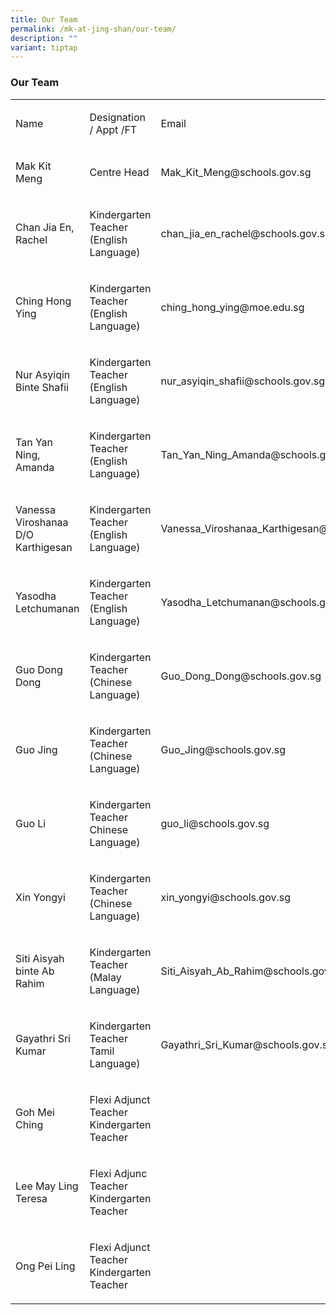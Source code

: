```yaml
---
title: Our Team
permalink: /mk-at-jing-shan/our-team/
description: ""
variant: tiptap
---
```

<h3>Our Team</h3>
<table style="minWidth: 75px">
<colgroup>
<col>
<col>
<col>
</colgroup>
<tbody>
<tr>
<td rowspan="1" colspan="1">
<p>Name</p>
</td>
<td rowspan="1" colspan="1">
<p>Designation / Appt /FT</p>
</td>
<td rowspan="1" colspan="1">
<p>Email</p>
</td>
</tr>
<tr>
<td rowspan="1" colspan="1">
<p>Mak Kit Meng</p>
</td>
<td rowspan="1" colspan="1">
<p>Centre Head</p>
</td>
<td rowspan="1" colspan="1">
<p><a rel="noopener noreferrer nofollow" target="_blank">Mak_Kit_Meng@schools.gov.sg</a>
</p>
</td>
</tr>
<tr>
<td rowspan="1" colspan="1">
<p>Chan Jia En, Rachel</p>
</td>
<td rowspan="1" colspan="1">
<p>Kindergarten Teacher (English Language)</p>
</td>
<td rowspan="1" colspan="1">
<p><a rel="noopener noreferrer nofollow" target="_blank">chan_jia_en_rachel@schools.gov.sg</a>
</p>
</td>
</tr>
<tr>
<td rowspan="1" colspan="1">
<p>Ching Hong Ying</p>
</td>
<td rowspan="1" colspan="1">
<p>Kindergarten Teacher (English Language)</p>
</td>
<td rowspan="1" colspan="1">
<p><a rel="noopener noreferrer nofollow" target="_blank">ching_hong_ying@moe.edu.sg</a>
</p>
</td>
</tr>
<tr>
<td rowspan="1" colspan="1">
<p>Nur Asyiqin Binte Shafii</p>
</td>
<td rowspan="1" colspan="1">
<p>Kindergarten Teacher (English Language)</p>
</td>
<td rowspan="1" colspan="1">
<p><a rel="noopener noreferrer nofollow" target="_blank">nur_asyiqin_shafii@schools.gov.sg</a>
</p>
</td>
</tr>
<tr>
<td rowspan="1" colspan="1">
<p>Tan Yan Ning, Amanda</p>
</td>
<td rowspan="1" colspan="1">
<p>Kindergarten Teacher (English Language)</p>
</td>
<td rowspan="1" colspan="1">
<p><a rel="noopener noreferrer nofollow" target="_blank">Tan_Yan_Ning_Amanda@schools.gov.sg</a>
</p>
</td>
</tr>
<tr>
<td rowspan="1" colspan="1">
<p>Vanessa Viroshanaa D/O Karthigesan</p>
</td>
<td rowspan="1" colspan="1">
<p>Kindergarten Teacher (English Language)</p>
</td>
<td rowspan="1" colspan="1">
<p><a rel="noopener noreferrer nofollow" target="_blank">Vanessa_Viroshanaa_Karthigesan@schools.gov.sg</a>
</p>
</td>
</tr>
<tr>
<td rowspan="1" colspan="1">
<p>Yasodha Letchumanan</p>
</td>
<td rowspan="1" colspan="1">
<p>Kindergarten Teacher (English Language)</p>
</td>
<td rowspan="1" colspan="1">
<p><a rel="noopener noreferrer nofollow" target="_blank">Yasodha_Letchumanan@schools.gov.sg</a>
</p>
</td>
</tr>
<tr>
<td rowspan="1" colspan="1">
<p>Guo Dong Dong</p>
</td>
<td rowspan="1" colspan="1">
<p>Kindergarten Teacher (Chinese Language)</p>
</td>
<td rowspan="1" colspan="1">
<p><a rel="noopener noreferrer nofollow" target="_blank">Guo_Dong_Dong@schools.gov.sg</a>
</p>
</td>
</tr>
<tr>
<td rowspan="1" colspan="1">
<p>Guo Jing</p>
</td>
<td rowspan="1" colspan="1">
<p>Kindergarten Teacher (Chinese Language)</p>
</td>
<td rowspan="1" colspan="1">
<p><a rel="noopener noreferrer nofollow" target="_blank">Guo_Jing@schools.gov.sg</a>
</p>
</td>
</tr>
<tr>
<td rowspan="1" colspan="1">
<p>Guo Li</p>
</td>
<td rowspan="1" colspan="1">
<p>Kindergarten Teacher Chinese Language)</p>
</td>
<td rowspan="1" colspan="1">
<p><a rel="noopener noreferrer nofollow" target="_blank">guo_li@schools.gov.sg</a>
</p>
</td>
</tr>
<tr>
<td rowspan="1" colspan="1">
<p>Xin Yongyi</p>
</td>
<td rowspan="1" colspan="1">
<p>Kindergarten Teacher (Chinese Language)</p>
</td>
<td rowspan="1" colspan="1">
<p><a rel="noopener noreferrer nofollow" target="_blank">xin_yongyi@schools.gov.sg</a>
</p>
</td>
</tr>
<tr>
<td rowspan="1" colspan="1">
<p>Siti Aisyah binte Ab Rahim</p>
</td>
<td rowspan="1" colspan="1">
<p>Kindergarten Teacher (Malay Language)</p>
</td>
<td rowspan="1" colspan="1">
<p><a rel="noopener noreferrer nofollow" target="_blank">Siti_Aisyah_Ab_Rahim@schools.gov.sg</a>
</p>
</td>
</tr>
<tr>
<td rowspan="1" colspan="1">
<p>Gayathri Sri Kumar</p>
</td>
<td rowspan="1" colspan="1">
<p>Kindergarten Teacher Tamil Language)</p>
</td>
<td rowspan="1" colspan="1">
<p><a rel="noopener noreferrer nofollow" target="_blank">Gayathri_Sri_Kumar@schools.gov.sg</a>
</p>
</td>
</tr>
<tr>
<td rowspan="1" colspan="1">
<p>Goh Mei Ching</p>
</td>
<td rowspan="1" colspan="1">
<p>Flexi Adjunct Teacher Kindergarten Teacher</p>
</td>
<td rowspan="1" colspan="1">
<p>&nbsp;</p>
</td>
</tr>
<tr>
<td rowspan="1" colspan="1">
<p>Lee May Ling Teresa</p>
</td>
<td rowspan="1" colspan="1">
<p>Flexi Adjunc Teacher Kindergarten Teacher</p>
</td>
<td rowspan="1" colspan="1">
<p>&nbsp;</p>
</td>
</tr>
<tr>
<td rowspan="1" colspan="1">
<p>Ong Pei Ling</p>
</td>
<td rowspan="1" colspan="1">
<p>Flexi Adjunct Teacher Kindergarten Teacher</p>
</td>
<td rowspan="1" colspan="1">
<p>&nbsp;</p>
</td>
</tr>
</tbody>
</table>
<p></p>